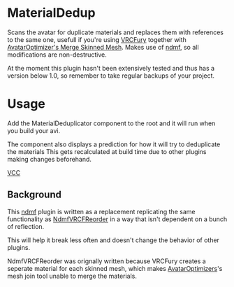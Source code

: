 ﻿# MaterialDedup
Scans the avatar for duplicate materials and replaces them with references to the same one, usefull if you're using [VRCFury](https://vrcfury.com/) together with [AvatarOptimizer's Merge Skinned Mesh](https://vpm.anatawa12.com/avatar-optimizer/en/docs/reference/merge-skinned-mesh/).
Makes use of [ndmf](https://github.com/bdunderscore/ndmf), so all modifications are non-destructive.

At the moment this plugin hasn't been extensively tested and thus has a version below 1.0,
so remember to take regular backups of your project.

# Usage
Add the MaterialDeduplicator component to the root and it will run when you build your avi.

The component also displays a prediction for how it will try to deduplicate the materials
This gets recalculated at build time due to other plugins making changes beforehand.

[VCC](https://bigibas123.github.io/VCC/)

## Background
This [ndmf](https://github.com/bdunderscore/ndmf) plugin is written as a replacement replicating the same functionality as [NdmfVRCFReorder](https://github.com/bigibas123/NdmfVRCFReorder)
in a way that isn't dependent on a bunch of reflection.

This will help it break less often and doesn't change the behavior of other plugins.

NdmfVRCFReorder was orignally written because VRCFury creates a seperate material for each skinned mesh,
which makes [AvatarOptimizers](https://github.com/anatawa12/AvatarOptimizer/)'s mesh join tool unable to merge the materials.
